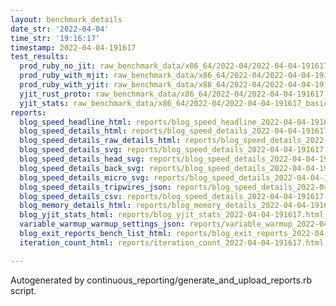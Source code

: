 ```yaml
---
layout: benchmark_details
date_str: '2022-04-04'
time_str: '19:16:17'
timestamp: 2022-04-04-191617
test_results:
  prod_ruby_no_jit: raw_benchmark_data/x86_64/2022-04/2022-04-04-191617_basic_benchmark_prod_ruby_no_jit.json
  prod_ruby_with_mjit: raw_benchmark_data/x86_64/2022-04/2022-04-04-191617_basic_benchmark_prod_ruby_with_mjit.json
  prod_ruby_with_yjit: raw_benchmark_data/x86_64/2022-04/2022-04-04-191617_basic_benchmark_prod_ruby_with_yjit.json
  yjit_rust_proto: raw_benchmark_data/x86_64/2022-04/2022-04-04-191617_basic_benchmark_yjit_rust_proto.json
  yjit_stats: raw_benchmark_data/x86_64/2022-04/2022-04-04-191617_basic_benchmark_yjit_stats.json
reports:
  blog_speed_headline_html: reports/blog_speed_headline_2022-04-04-191617.html
  blog_speed_details_html: reports/blog_speed_details_2022-04-04-191617.html
  blog_speed_details_raw_details_html: reports/blog_speed_details_2022-04-04-191617.raw_details.html
  blog_speed_details_svg: reports/blog_speed_details_2022-04-04-191617.svg
  blog_speed_details_head_svg: reports/blog_speed_details_2022-04-04-191617.head.svg
  blog_speed_details_back_svg: reports/blog_speed_details_2022-04-04-191617.back.svg
  blog_speed_details_micro_svg: reports/blog_speed_details_2022-04-04-191617.micro.svg
  blog_speed_details_tripwires_json: reports/blog_speed_details_2022-04-04-191617.tripwires.json
  blog_speed_details_csv: reports/blog_speed_details_2022-04-04-191617.csv
  blog_memory_details_html: reports/blog_memory_details_2022-04-04-191617.html
  blog_yjit_stats_html: reports/blog_yjit_stats_2022-04-04-191617.html
  variable_warmup_warmup_settings_json: reports/variable_warmup_2022-04-04-191617.warmup_settings.json
  blog_exit_reports_bench_list_html: reports/blog_exit_reports_2022-04-04-191617.bench_list.html
  iteration_count_html: reports/iteration_count_2022-04-04-191617.html

---
```

Autogenerated by continuous_reporting/generate_and_upload_reports.rb script.
